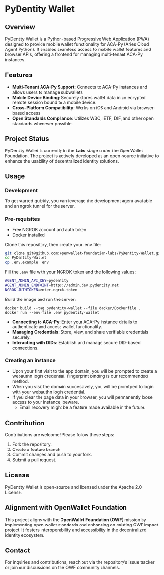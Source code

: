 # PyDentity Wallet

## Overview
PyDentity Wallet is a Python-based Progressive Web Application (PWA) designed to provide mobile wallet functionality for ACA-Py (Aries Cloud Agent Python). It enables seamless access to mobile wallet features and browser APIs, offering a frontend for managing multi-tenant ACA-Py instances.

## Features
- **Multi-Tenant ACA-Py Support**: Connects to ACA-Py instances and allows users to manage subwallets.
- **Mobile Device Binding**: Securely stores wallet data in an ecrypted remote session bound to a mobile device.
- **Cross-Platform Compatibility**: Works on iOS and Android via browser-based access.
- **Open Standards Compliance**: Utilizes W3C, IETF, DIF, and other open standards whenever possible.

## Project Status
PyDentity Wallet is currently in the **Labs** stage under the OpenWallet Foundation. The project is actively developed as an open-source initiative to enhance the usability of decentralized identity solutions.

## Usage
### Development
To get started quickly, you can leverage the development agent available and an ngrok tunnel for the server.

### Pre-requisites
- Free NGROK account and auth token
- Docker installed

Clone this repository, then create your .env file:
```bash
git clone git@github.com:openwallet-foundation-labs/PyDentity-Wallet.git
cd PyDentity-Wallet
cp .env.example .env

```

Fill the `.env` file with your NGROK token and the following values:
```bash
AGENT_ADMIN_API_KEY=pydentity
AGENT_ADMIN_ENDPOINT=https://admin.dev.pydentity.net
NGROK_AUTHTOKEN=enter-ngrok-token
```

Build the image and run the server:
```
docker build --tag pydentity-wallet --file docker/Dockerfile .
docker run --env-file .env pydentity-wallet

```

- **Connecting to ACA-Py**: Enter your ACA-Py instance details to authenticate and access wallet functionality.
- **Managing Credentials**: Store, view, and share verifiable credentials securely.
- **Interacting with DIDs**: Establish and manage secure DID-based connections.

### Creating an instance
- Upon your first visit to the app domain, you will be prompted to create a webauthn login credential. Fingerprint binding is our recommended method.
- When you visit the domain successively, you will be promtped to login with your webauthn login credential.
- If you clear the page data in your browser, you will permanently loose access to your instance, beware.
    - Email recovery might be a feature made available in the future.

## Contribution
Contributions are welcome! Please follow these steps:
1. Fork the repository.
2. Create a feature branch.
3. Commit changes and push to your fork.
4. Submit a pull request.

## License
PyDentity Wallet is open-source and licensed under the Apache 2.0 License.

## Alignment with OpenWallet Foundation
This project aligns with the **OpenWallet Foundation (OWF)** mission by implementing open wallet standards and enhancing an existing OWF impact project. It fosters interoperability and accessibility in the decentralized identity ecosystem.

## Contact
For inquiries and contributions, reach out via the repository’s issue tracker or join our discussions on the OWF community channels.

